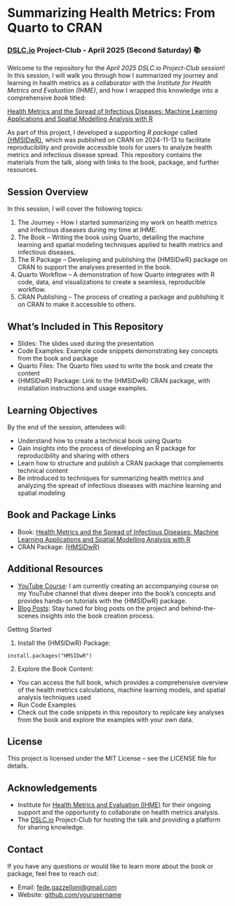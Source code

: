 # Summarizing Health Metrics: From Quarto to CRAN

### [DSLC.io](https://federicagazzelloni.com/content/proj/) Project-Club - April 2025 (Second Saturday) 📚

Welcome to the repository for the *April 2025 DSLC.io Project-Club session*! In this session, I will walk you through how I summarized my journey and learning in health metrics as a collaborator with the *Institute for Health Metrics and Evaluation (IHME)*, and how I wrapped this knowledge into a comprehensive *book* titled:

[Health Metrics and the Spread of Infectious Diseases: Machine Learning Applications and Spatial Modelling Analysis with R](https://bookdown.org/fede_gazzelloni/hmsidR/)

As part of this project, I developed a supporting *R package* called [{HMSIDwR}](https://cran.r-project.org/web/packages/hmsidwR/index.html), which was published on CRAN on 2024-11-13 to facilitate reproducibility and provide accessible tools for users to analyze health metrics and infectious disease spread. This repository contains the materials from the talk, along with links to the book, package, and further resources.

## Session Overview

In this session, I will cover the following topics:

1.	The Journey – How I started summarizing my work on health metrics and infectious diseases during my time at IHME.
2.	The Book – Writing the book using Quarto, detailing the machine learning and spatial modeling techniques applied to health metrics and infectious diseases.
3.	The R Package – Developing and publishing the {HMSIDwR} package on CRAN to support the analyses presented in the book.
4.	Quarto Workflow – A demonstration of how Quarto integrates with R code, data, and visualizations to create a seamless, reproducible workflow.
5.	CRAN Publishing – The process of creating a package and publishing it on CRAN to make it accessible to others.

## What’s Included in This Repository

- Slides: The slides used during the presentation
- Code Examples: Example code snippets demonstrating key concepts from the book and package
- Quarto Files: The Quarto files used to write the book and create the content
- {HMSIDwR} Package: Link to the {HMSIDwR} CRAN package, with installation instructions and usage examples.

## Learning Objectives

By the end of the session, attendees will:

- Understand how to create a technical book using Quarto
- Gain insights into the process of developing an R package for reproducibility and sharing with others
- Learn how to structure and publish a CRAN package that complements technical content
- Be introduced to techniques for summarizing health metrics and analyzing the spread of infectious diseases with machine learning and spatial modeling

## Book and Package Links

- Book: [Health Metrics and the Spread of Infectious Diseases: Machine Learning Applications and Spatial Modelling Analysis with R](https://bookdown.org/fede_gazzelloni/hmsidR/)
- CRAN Package: [{HMSIDwR}](https://cran.r-project.org/web/packages/hmsidwR/index.html)

## Additional Resources

- [YouTube Course](https://www.youtube.com/watch?v=OdD9F8aIZA4): I am currently creating an accompanying course on my YouTube channel that dives deeper into the book’s concepts and provides hands-on tutorials with the {HMSIDwR} package.
- [Blog Posts](https://federicagazzelloni.com/content/proj/): Stay tuned for blog posts on the project and behind-the-scenes insights into the book creation process.

Getting Started

1. Install the {HMSIDwR} Package:

`install.packages("HMSIDwR")`

2. Explore the Book Content:
   
- You can access the full book, which provides a comprehensive overview of the health metrics calculations, machine learning models, and spatial analysis techniques used
- Run Code Examples
- Check out the code snippets in this repository to replicate key analyses from the book and explore the examples with your own data.

## License

This project is licensed under the MIT License – see the LICENSE file for details.

## Acknowledgements

- Institute for [Health Metrics and Evaluation (IHME)](https://www.healthdata.org/) for their ongoing support and the opportunity to collaborate on health metrics analysis.
- The [DSLC.io](https://dslc.io/) Project-Club for hosting the talk and providing a platform for sharing knowledge.

## Contact

If you have any questions or would like to learn more about the book or package, feel free to reach out:

- Email: <fede.gazzelloni@gmail.com>
- Website: [github.com/yourusername](https://federicagazzelloni.com/)
